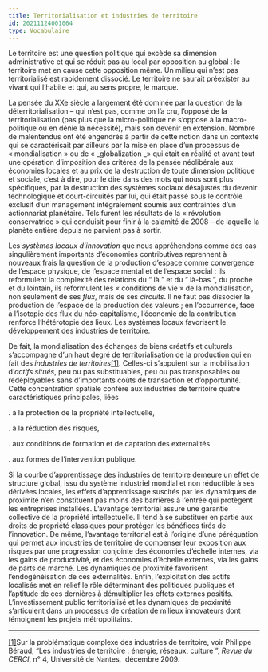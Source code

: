 ```yaml
---
title: Territorialisation et industries de territoire
id: 20211124001064
type: Vocabulaire
---
```


Le territoire est une question politique qui excède sa dimension administrative et qui se réduit pas au local par opposition au global : le territoire met en cause cette opposition même. Un milieu qui n’est pas territorialisé est rapidement dissocié. Le territoire ne saurait préexister au vivant qui l’habite et qui, au sens propre, le marque.

La pensée du XXe siècle a largement été dominée par la question de la déterritorialisation – qui n’est pas, comme on l’a cru, l’opposé de la territorialisation (pas plus que la micro-politique ne s’oppose à la macro-politique ou en dénie la nécessité), mais son devenir en extension. Nombre de malentendus ont été engendrés à partir de cette notion dans un contexte qui se caractérisait par ailleurs par la mise en place d’un processus de « mondialisation » ou de « _globalization _» qui était en réalité et avant tout une opération d’imposition des critères de la pensée néolibérale aux économies locales et au prix de la destruction de toute dimension politique et sociale, c’est à dire, pour le dire dans des mots qui nous sont plus spécifiques, par la destruction des systèmes sociaux désajustés du devenir technologique et court-circuités par lui, qui était passé sous le contrôle exclusif d’un management intégralement soumis aux contraintes d’un actionnariat planétaire. Tels furent les résultats de la « révolution conservatrice » qui conduisit pour finir à la calamité de 2008 – de laquelle la planète entière depuis ne parvient pas à sortir.

Les _systèmes locaux d’innovation_ que nous appréhendons comme des cas singulièrement importants d’économies contributives reprennent à nouveaux frais la question de la production d’espace comme convergence de l’espace physique, de l’espace mental et de l’espace social : ils reformulent la complexité des relations du “ là ” et du “ là-bas ”, du proche et du lointain, ils reformulent les « conditions de vie » de la mondialisation, non seulement de ses _flux_, mais de ses _circuits_. Il ne faut pas dissocier la production de l’espace de la production des valeurs ; en l’occurrence, face à l’isotopie des flux du néo-capitalisme, l’économie de la contribution renforce l’hétérotopie des lieux. Les systèmes locaux favorisent le développement des industries de territoire.

De fait, la mondialisation des échanges de biens créatifs et culturels s’accompagne d’un haut degré de territorialisation de la production qui en fait des _industries de territoires_[[1]](https://arsindustrialis.org/vocabulaire-territorialisation-et-industries-de-territoire#_ftn1). Celles-ci s’appuient sur la mobilisation d’_actifs_ _situés_, peu ou pas substituables, peu ou pas transposables ou redéployables sans d’importants coûts de transaction et d’opportunité. Cette concentration spatiale confère aux industries de territoire quatre caractéristiques principales, liées

. à la protection de la propriété intellectuelle,

. à la réduction des risques,

. aux conditions de formation et de captation des externalités

. aux formes de l’intervention publique.

Si la courbe d’apprentissage des industries de territoire demeure un effet de structure global, issu du système industriel mondial et non réductible à ses dérivées locales, les effets d’apprentissage suscités par les dynamiques de proximité n’en constituent pas moins des barrières à l’entrée qui protègent les entreprises installées. L’avantage territorial assure une garantie collective de la propriété intellectuelle. Il tend à se substituer en partie aux droits de propriété classiques pour protéger les bénéfices tirés de l’innovation. De même, l’avantage territorial est à l’origine d’une péréquation qui permet aux industries de territoire de compenser leur exposition aux risques par une progression conjointe des économies d’échelle internes, via les gains de productivité, et des économies d’échelle externes, via les gains de parts de marché. Les dynamiques de proximité favorisent l’endogénéisation de ces externalités. Enfin, l’exploitation des actifs localisés met en relief le rôle déterminant des politiques publiques et l’aptitude de ces dernières à démultiplier les effets externes positifs. L’investissement public territorialisé et les dynamiques de proximité s’articulent dans un processus de création de milieux innovateurs dont témoignent les projets métropolitains.

---

[[1]](https://arsindustrialis.org/vocabulaire-territorialisation-et-industries-de-territoire#_ftnref1)Sur la problématique complexe des industries de territoire, voir Philippe Béraud, “Les industries de territoire : énergie, réseaux, culture ”, _Revue du CERCI_, n° 4, Université de Nantes,  décembre 2009.
